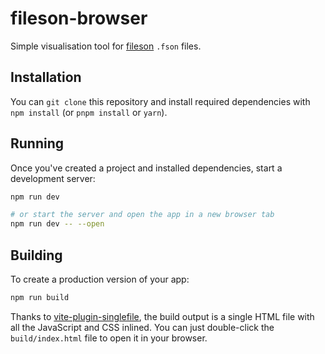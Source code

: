 # fileson-browser

Simple visualisation tool for [fileson](https://github.com/jokkebk/fileson) `.fson` files.

## Installation

You can `git clone` this repository and install required dependencies with `npm install` (or `pnpm install` or `yarn`).

## Running

Once you've created a project and installed dependencies, start a development server:

```bash
npm run dev

# or start the server and open the app in a new browser tab
npm run dev -- --open
```

## Building

To create a production version of your app:

```bash
npm run build
```

Thanks to
[vite-plugin-singlefile](https://github.com/richardtallent/vite-plugin-singlefile),
the build output is a single HTML file with all the JavaScript and CSS inlined.
You can just double-click the `build/index.html` file to open it in your
browser.
